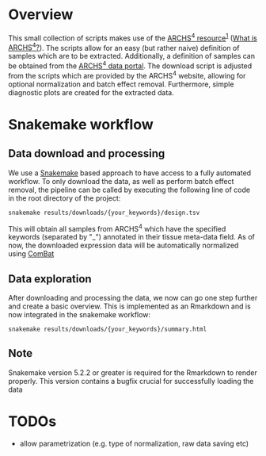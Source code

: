 # Overview
This small collection of scripts makes use of the [ARCHS<sup>4</sup> resource](http://amp.pharm.mssm.edu/archs4/)<sup>[1](https://www.biorxiv.org/content/early/2017/09/15/189092)</sup> ([What is ARCHS<sup>4</sup>?](https://github.com/MaayanLab/archs4-extension#what-is-archs4)).
The scripts allow for an easy (but rather naive) definition of samples which are to be extracted. Additionally,
a definition of samples can be obtained from the [ARCHS<sup>4</sup> data portal](http://amp.pharm.mssm.edu/archs4/data.html).
The download script is adjusted from the scripts which are provided by the ARCHS<sup>4</sup> website, allowing for optional normalization and batch effect removal.
Furthermore, simple diagnostic plots are created for the extracted data.

# Snakemake workflow 
## Data download and processing
We use a [Snakemake](https://snakemake.readthedocs.io/) based approach to have access to a fully automated workflow.
To only download the data, as well as perform batch effect removal, the pipeline can be called by executing the following line of code in the root directory of the project:

```{bash}
snakemake results/downloads/{your_keywords}/design.tsv
```

This will obtain all samples from ARCHS<sup>4</sup> which have the specified keywords (separated by "_")
annotated in their tissue meta-data field.
As of now, the downloaded expression data will be automatically normalized using [ComBat](https://www.bu.edu/jlab/wp-assets/ComBat/Abstract.html)

## Data exploration
After downloading and processing the data, we now can go one step further and create a basic
overview. This is implemented as an Rmarkdown and is now integrated in the snakemake workflow:

```{bash}
snakemake results/downloads/{your_keywords}/summary.html
```
## Note
Snakemake version 5.2.2 or greater is required for the Rmarkdown to render properly.
This version contains a bugfix crucial for successfully loading the data

# TODOs
- allow parametrization (e.g. type of normalization, raw data saving etc)
